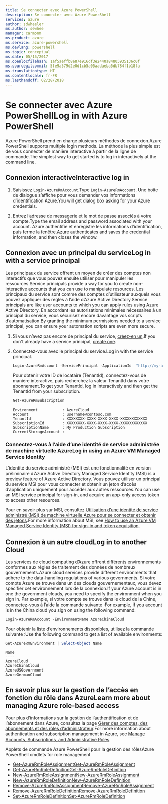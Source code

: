 ```yaml
---
title: Se connecter avec Azure PowerShell
description: Se connecter avec Azure PowerShell
services: azure
author: sdwheeler
ms.author: sewhee
manager: carmonm
ms.product: azure
ms.service: azure-powershell
ms.devlang: powershell
ms.topic: conceptual
ms.date: 05/15/2017
ms.openlocfilehash: 1af5aeffb8e87e916df3e2440a84805935136c0f
ms.sourcegitcommit: 5fe9a579d2e0d1cb5a05aadaeba5db784f1b18fa
ms.translationtype: HT
ms.contentlocale: fr-FR
ms.lasthandoff: 02/28/2018
---
```

# <a name="log-in-with-azure-powershell"></a><span data-ttu-id="be7e3-103">Se connecter avec Azure PowerShell</span><span class="sxs-lookup"><span data-stu-id="be7e3-103">Log in with Azure PowerShell</span></span>

<span data-ttu-id="be7e3-104">Azure PowerShell prend en charge plusieurs méthodes de connexion.</span><span class="sxs-lookup"><span data-stu-id="be7e3-104">Azure PowerShell supports multiple login methods.</span></span> <span data-ttu-id="be7e3-105">La méthode la plus simple est de vous connecter de manière interactive à partir de la ligne de commande.</span><span class="sxs-lookup"><span data-stu-id="be7e3-105">The simplest way to get started is to log in interactively at the command line.</span></span>

## <a name="interactive-log-in"></a><span data-ttu-id="be7e3-106">Connexion interactive</span><span class="sxs-lookup"><span data-stu-id="be7e3-106">Interactive log in</span></span>

1. <span data-ttu-id="be7e3-107">Saisissez `Login-AzureRmAccount`.</span><span class="sxs-lookup"><span data-stu-id="be7e3-107">Type `Login-AzureRmAccount`.</span></span> <span data-ttu-id="be7e3-108">Une boîte de dialogue s’affiche pour vous demander vos informations d’identification Azure.</span><span class="sxs-lookup"><span data-stu-id="be7e3-108">You will get dialog box asking for your Azure credentials.</span></span>

2. <span data-ttu-id="be7e3-109">Entrez l’adresse de messagerie et le mot de passe associés à votre compte.</span><span class="sxs-lookup"><span data-stu-id="be7e3-109">Type the email address and password associated with your account.</span></span> <span data-ttu-id="be7e3-110">Azure authentifie et enregistre les informations d’identification, puis ferme la fenêtre.</span><span class="sxs-lookup"><span data-stu-id="be7e3-110">Azure authenticates and saves the credential information, and then closes the window.</span></span>

## <a name="log-in-with-a-service-principal"></a><span data-ttu-id="be7e3-111">Connexion avec un principal du service</span><span class="sxs-lookup"><span data-stu-id="be7e3-111">Log in with a service principal</span></span>

<span data-ttu-id="be7e3-112">Les principaux du service offrent un moyen de créer des comptes non interactifs que vous pouvez ensuite utiliser pour manipuler les ressources.</span><span class="sxs-lookup"><span data-stu-id="be7e3-112">Service principals provide a way for you to create non-interactive accounts that you can use to manipulate resources.</span></span> <span data-ttu-id="be7e3-113">Les principaux du service sont comme des comptes d’utilisateur auxquels vous pouvez appliquer des règles à l’aide d’Azure Active Directory.</span><span class="sxs-lookup"><span data-stu-id="be7e3-113">Service principals are like user accounts to which you can apply rules using Azure Active Directory.</span></span> <span data-ttu-id="be7e3-114">En accordant les autorisations minimales nécessaires à un principal du service, vous sécurisez encore davantage vos scripts d’automatisation.</span><span class="sxs-lookup"><span data-stu-id="be7e3-114">By granting the minimum permissions needed to a service principal, you can ensure your automation scripts are even more secure.</span></span>

1. <span data-ttu-id="be7e3-115">Si vous n’avez pas encore de principal du service, [créez-en un](create-azure-service-principal-azureps.md).</span><span class="sxs-lookup"><span data-stu-id="be7e3-115">If you don't already have a service principal, [create one](create-azure-service-principal-azureps.md).</span></span>

2. <span data-ttu-id="be7e3-116">Connectez-vous avec le principal du service.</span><span class="sxs-lookup"><span data-stu-id="be7e3-116">Log in with the service principal.</span></span>

    ```powershell
    Login-AzureRmAccount -ServicePrincipal -ApplicationId  "http://my-app" -Credential $pscredential -TenantId $tenantid
    ```

    <span data-ttu-id="be7e3-117">Pour obtenir votre ID de locataire (TenantId), connectez-vous de manière interactive, puis recherchez la valeur TenantId dans votre abonnement.</span><span class="sxs-lookup"><span data-stu-id="be7e3-117">To get your TenantId, log in interactively and then get the TenantId from your subscription.</span></span>

    ```powershell
    Get-AzureRmSubscription
    ```

    ```
    Environment           : AzureCloud
    Account               : username@contoso.com
    TenantId              : XXXXXXXX-XXXX-XXXX-XXXX-XXXXXXXXXXXX
    SubscriptionId        : XXXXXXXX-XXXX-XXXX-XXXX-XXXXXXXXXXXX
    SubscriptionName      : My Production Subscription
    CurrentStorageAccount :
    ```

### <a name="log-in-using-an-azure-vm-managed-service-identity"></a><span data-ttu-id="be7e3-118">Connectez-vous à l’aide d’une identité de service administrée de machine virtuelle Azure</span><span class="sxs-lookup"><span data-stu-id="be7e3-118">Log in using an Azure VM Managed Service Identity</span></span>

<span data-ttu-id="be7e3-119">L’identité du service administré (MSI) est une fonctionnalité en version préliminaire d’Azure Active Directory.</span><span class="sxs-lookup"><span data-stu-id="be7e3-119">Managed Service Identity (MSI) is a preview feature of Azure Active Directory.</span></span> <span data-ttu-id="be7e3-120">Vous pouvez utiliser un principal du service MSI pour vous connecter et obtenir un jeton d’accès d’application uniquement pour accéder aux autres ressources.</span><span class="sxs-lookup"><span data-stu-id="be7e3-120">You can use an MSI service principal for sign-in, and acquire an app-only access token to access other resources.</span></span>

<span data-ttu-id="be7e3-121">Pour en savoir plus sur MSI, consultez [Utilisation d’une identité de service administré (MSI) de machine virtuelle Azure pour se connecter et obtenir des jetons](/azure/active-directory/msi-how-to-get-access-token-using-msi).</span><span class="sxs-lookup"><span data-stu-id="be7e3-121">For more information about MSI, see [How to use an Azure VM Managed Service Identity (MSI) for sign-in and token acquisition](/azure/active-directory/msi-how-to-get-access-token-using-msi).</span></span>

## <a name="log-in-to-another-cloud"></a><span data-ttu-id="be7e3-122">Connexion à un autre cloud</span><span class="sxs-lookup"><span data-stu-id="be7e3-122">Log in to another Cloud</span></span>

<span data-ttu-id="be7e3-123">Les services de cloud computing d’Azure offrent différents environnements conformes aux règles de traitement des données de nombreux gouvernements.</span><span class="sxs-lookup"><span data-stu-id="be7e3-123">Azure cloud services provide different environments that adhere to the data-handling regulations of various governments.</span></span> <span data-ttu-id="be7e3-124">Si votre compte Azure se trouve dans un des clouds gouvernementaux, vous devez spécifier cet environnement lors de la connexion.</span><span class="sxs-lookup"><span data-stu-id="be7e3-124">If your Azure account is in one the government clouds, you need to specify the environment when you sign in.</span></span> <span data-ttu-id="be7e3-125">Par exemple, si votre compte se trouve dans le cloud de la Chine, connectez-vous à l’aide la commande suivante :</span><span class="sxs-lookup"><span data-stu-id="be7e3-125">For example, if you account is in the China cloud you sign on using the following command:</span></span>

```powershell
Login-AzureRmAccount -EnvironmentName AzureChinaCloud
```

<span data-ttu-id="be7e3-126">Pour obtenir la liste d’environnements disponibles, utilisez la commande suivante :</span><span class="sxs-lookup"><span data-stu-id="be7e3-126">Use the following command to get a list of available environments:</span></span>

```powershell
Get-AzureRmEnvironment | Select-Object Name
```

```
Name
----
AzureCloud
AzureChinaCloud
AzureUSGovernment
AzureGermanCloud
```

## <a name="learn-more-about-managing-azure-role-based-access"></a><span data-ttu-id="be7e3-127">En savoir plus sur la gestion de l’accès en fonction du rôle dans Azure</span><span class="sxs-lookup"><span data-stu-id="be7e3-127">Learn more about managing Azure role-based access</span></span>

<span data-ttu-id="be7e3-128">Pour plus d’informations sur la gestion de l’authentification et de l’abonnement dans Azure, consultez la page [Gérer des comptes, des abonnements et des rôles d’administrateur](/azure/active-directory/role-based-access-control-configure).</span><span class="sxs-lookup"><span data-stu-id="be7e3-128">For more information about authentication and subscription management in Azure, see [Manage Accounts, Subscriptions, and Administrative Roles](/azure/active-directory/role-based-access-control-configure).</span></span>

<span data-ttu-id="be7e3-129">Applets de commande Azure PowerShell pour la gestion des rôles</span><span class="sxs-lookup"><span data-stu-id="be7e3-129">Azure PowerShell cmdlets for role management</span></span>

* [<span data-ttu-id="be7e3-130">Get-AzureRmRoleAssignment</span><span class="sxs-lookup"><span data-stu-id="be7e3-130">Get-AzureRmRoleAssignment</span></span>](/powershell/module/AzureRM.Resources/Get-AzureRmRoleAssignment)
* [<span data-ttu-id="be7e3-131">Get-AzureRmRoleDefinition</span><span class="sxs-lookup"><span data-stu-id="be7e3-131">Get-AzureRmRoleDefinition</span></span>](/powershell/module/AzureRM.Resources/Get-AzureRmRoleDefinition)
* [<span data-ttu-id="be7e3-132">New-AzureRmRoleAssignment</span><span class="sxs-lookup"><span data-stu-id="be7e3-132">New-AzureRmRoleAssignment</span></span>](/powershell/module/AzureRM.Resources/New-AzureRmRoleAssignment)
* [<span data-ttu-id="be7e3-133">New-AzureRmRoleDefinition</span><span class="sxs-lookup"><span data-stu-id="be7e3-133">New-AzureRmRoleDefinition</span></span>](/powershell/module/AzureRM.Resources/New-AzureRmRoleDefinition)
* [<span data-ttu-id="be7e3-134">Remove-AzureRmRoleAssignment</span><span class="sxs-lookup"><span data-stu-id="be7e3-134">Remove-AzureRmRoleAssignment</span></span>](/powershell/module/AzureRM.Resources/Remove-AzureRmRoleAssignment)
* [<span data-ttu-id="be7e3-135">Remove-AzureRmRoleDefinition</span><span class="sxs-lookup"><span data-stu-id="be7e3-135">Remove-AzureRmRoleDefinition</span></span>](/powershell/module/AzureRM.Resources/Remove-AzureRmRoleDefinition)
* [<span data-ttu-id="be7e3-136">Set-AzureRmRoleDefinition</span><span class="sxs-lookup"><span data-stu-id="be7e3-136">Set-AzureRmRoleDefinition</span></span>](/powershell/moduel/AzureRM.Resources/Set-AzureRmRoleDefinition)
